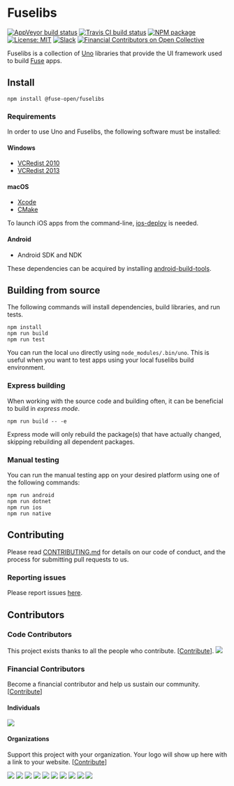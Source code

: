 # Fuselibs

[![AppVeyor build status](https://img.shields.io/appveyor/ci/fusetools/fuselibs-public/master.svg?logo=appveyor&logoColor=silver&style=flat-square)](https://ci.appveyor.com/project/fusetools/fuselibs-public/branch/master)
[![Travis CI build status](https://img.shields.io/travis/fuse-open/fuselibs/master.svg?style=flat-square)](https://travis-ci.org/fuse-open/fuselibs)
[![NPM package](https://img.shields.io/npm/v/@fuse-open/fuselibs.svg?style=flat-square)](https://www.npmjs.com/package/@fuse-open/fuselibs)
[![License: MIT](https://img.shields.io/github/license/fuse-open/fuselibs.svg?style=flat-square)](LICENSE.txt)
[![Slack](https://img.shields.io/badge/chat-on%20slack-blue.svg?style=flat-square)](https://slackcommunity.fusetools.com/)
[![Financial Contributors on Open Collective](https://opencollective.com/fuse-open/all/badge.svg?label=financial+contributors&style=flat-square)](https://opencollective.com/fuse-open)

Fuselibs is a collection of [Uno](https://fuseopen.com/docs/uno/uno-lang) libraries that provide
the UI framework used to build [Fuse](https://fuseopen.com/) apps.

## Install

```
npm install @fuse-open/fuselibs
```

### Requirements

In order to use Uno and Fuselibs, the following software must be installed:

#### Windows

* [VCRedist 2010](https://www.microsoft.com/en-US/Download/confirmation.aspx?id=14632)
* [VCRedist 2013](https://www.microsoft.com/en-gb/download/details.aspx?id=40784)

#### macOS

* [Xcode](https://developer.apple.com/xcode/)
* [CMake](https://cmake.org/)

To launch iOS apps from the command-line, [ios-deploy](https://www.npmjs.com/package/ios-deploy) is needed.

#### Android

* Android SDK and NDK

These dependencies can be acquired by installing [android-build-tools](https://www.npmjs.com/package/android-build-tools).

## Building from source

The following commands will install dependencies, build libraries, and
run tests.

```
npm install
npm run build
npm run test
```

You can run the local `uno` directly using `node_modules/.bin/uno`. This
is useful when you want to test apps using your local fuselibs build
environment.

### Express building

When working with the source code and building often, it can be beneficial
to build in *express mode*.

```
npm run build -- -e
```

Express mode will only rebuild the package(s) that have actually changed,
skipping rebuilding all dependent packages.

### Manual testing

You can run the manual testing app on your desired platform using one of
the following commands:

```
npm run android
npm run dotnet
npm run ios
npm run native
```

## Contributing

Please read [CONTRIBUTING.md](CONTRIBUTING.md) for details on our code of
conduct, and the process for submitting pull requests to us.

### Reporting issues

Please report issues [here](https://github.com/fuse-open/fuselibs/issues).

## Contributors

### Code Contributors

This project exists thanks to all the people who contribute. [[Contribute](CONTRIBUTING.md)].
<a href="https://github.com/fuse-open/fuselibs/graphs/contributors"><img src="https://opencollective.com/fuse-open/contributors.svg?width=890&button=false" /></a>

### Financial Contributors

 Become a financial contributor and help us sustain our community. [[Contribute](https://opencollective.com/fuse-open/contribute)]

#### Individuals

<a href="https://opencollective.com/fuse-open"><img src="https://opencollective.com/fuse-open/individuals.svg?width=890"></a>

#### Organizations

Support this project with your organization. Your logo will show up here with a link to your website. [[Contribute](https://opencollective.com/fuse-open/contribute)]

<a href="https://opencollective.com/fuse-open/organization/0/website"><img src="https://opencollective.com/fuse-open/organization/0/avatar.svg"></a>
<a href="https://opencollective.com/fuse-open/organization/1/website"><img src="https://opencollective.com/fuse-open/organization/1/avatar.svg"></a>
<a href="https://opencollective.com/fuse-open/organization/2/website"><img src="https://opencollective.com/fuse-open/organization/2/avatar.svg"></a>
<a href="https://opencollective.com/fuse-open/organization/3/website"><img src="https://opencollective.com/fuse-open/organization/3/avatar.svg"></a>
<a href="https://opencollective.com/fuse-open/organization/4/website"><img src="https://opencollective.com/fuse-open/organization/4/avatar.svg"></a>
<a href="https://opencollective.com/fuse-open/organization/5/website"><img src="https://opencollective.com/fuse-open/organization/5/avatar.svg"></a>
<a href="https://opencollective.com/fuse-open/organization/6/website"><img src="https://opencollective.com/fuse-open/organization/6/avatar.svg"></a>
<a href="https://opencollective.com/fuse-open/organization/7/website"><img src="https://opencollective.com/fuse-open/organization/7/avatar.svg"></a>
<a href="https://opencollective.com/fuse-open/organization/8/website"><img src="https://opencollective.com/fuse-open/organization/8/avatar.svg"></a>
<a href="https://opencollective.com/fuse-open/organization/9/website"><img src="https://opencollective.com/fuse-open/organization/9/avatar.svg"></a>
